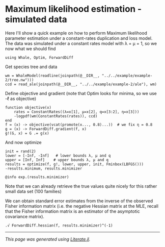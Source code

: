 
# Maximum likelihood estimation - simulated data

Here I'll show a quick example on how to perform Maximum likelihood parameter
estimation under a constant-rates duplication and loss model. The data was
simulated under a constant rates model with λ = μ = 1, so we now what we
should find

```@example mle-sims
using Whale, Optim, ForwardDiff
```

Get species tree and data

```@example mle-sims
wm = WhaleModel(readline(joinpath(@__DIR__, "../../example/example-2/tree.nw")))
ccd = read_ale(joinpath(@__DIR__, "../../example/example-2/ale"), wm)
```

Define objective and gradient (note that Optim looks for minima, so we use
-ℓ as objective)

```@example mle-sims
function objective(x)
    rates = ConstantRates((λ=x[1], μ=x[2], q=x[3:2], η=x[3]))
    -logpdf(wm(ConstantRates(rates)), ccd)
end
f = (x) -> objective(vcat(promote(x..., 0.8)...))  # we fix η = 0.8
g = (x) -> ForwardDiff.gradient(f, x)
g!(G, x) = G .= g(x)
```

And now optimize

```@example mle-sims
init = rand(2)
lower = [-Inf, -Inf]   # lower bounds λ, μ and q
upper = [Inf, Inf]    # upper bounds λ, μ and q
results = optimize(f, g!, lower, upper, init, Fminbox(LBFGS()))
-results.minimum, results.minimizer

@info exp.(results.minimizer)
```

Note that we can already retrieve the true values quite nicely for this rather
small data set (100 families)

We can obtain standard error estimates from the inverse of the observed Fisher
information matrix (i.e. the negative Hessian matrix at the MLE, recall that
the Fisher information matrix is an estimator of the asymptotic covariance
matrix).

```@example mle-sims
.√ ForwardDiff.hessian(f, results.minimizer)^(-1)
```

---

*This page was generated using [Literate.jl](https://github.com/fredrikekre/Literate.jl).*

